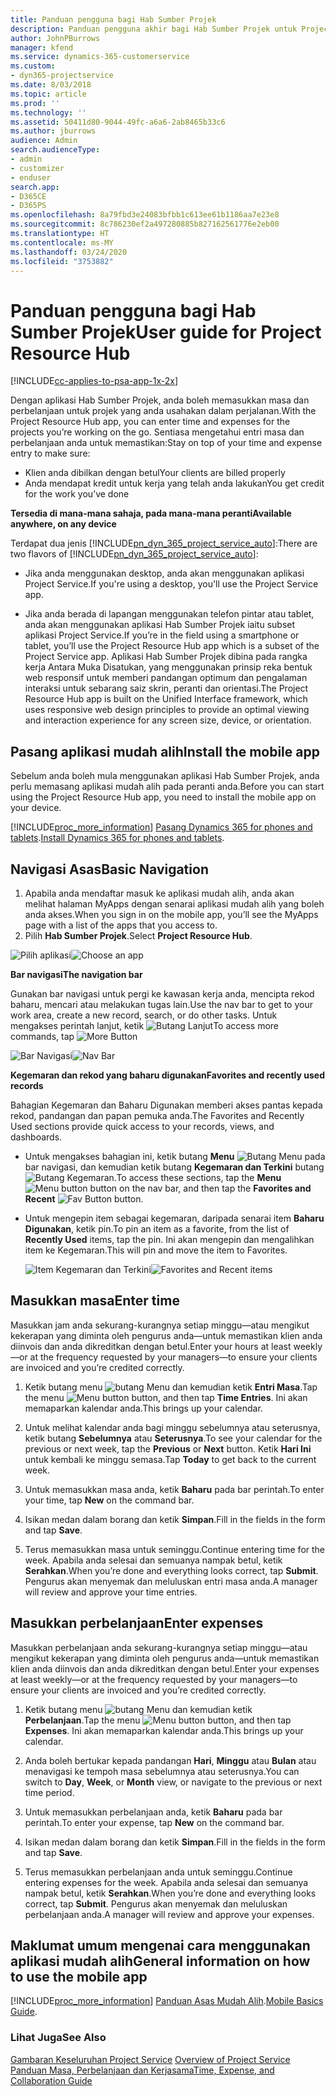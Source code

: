 ```yaml
---
title: Panduan pengguna bagi Hab Sumber Projek
description: Panduan pengguna akhir bagi Hab Sumber Projek untuk Project Service
author: JohnPBurrows
manager: kfend
ms.service: dynamics-365-customerservice
ms.custom:
- dyn365-projectservice
ms.date: 8/03/2018
ms.topic: article
ms.prod: ''
ms.technology: ''
ms.assetid: 50411d80-9044-49fc-a6a6-2ab8465b33c6
ms.author: jburrows
audience: Admin
search.audienceType:
- admin
- customizer
- enduser
search.app:
- D365CE
- D365PS
ms.openlocfilehash: 8a79fbd3e24083bfbb1c613ee61b1186aa7e23e8
ms.sourcegitcommit: 8c786230ef2a497280885b827162561776e2eb00
ms.translationtype: HT
ms.contentlocale: ms-MY
ms.lasthandoff: 03/24/2020
ms.locfileid: "3753882"
---
```

# <a name="user-guide-for-project-resource-hub"></a><span data-ttu-id="8674a-103">Panduan pengguna bagi Hab Sumber Projek</span><span class="sxs-lookup"><span data-stu-id="8674a-103">User guide for Project Resource Hub</span></span>

[!INCLUDE[cc-applies-to-psa-app-1x-2x](../includes/cc-applies-to-psa-app-1x-2x.md)]

<span data-ttu-id="8674a-104">Dengan aplikasi Hab Sumber Projek, anda boleh memasukkan masa dan perbelanjaan untuk projek yang anda usahakan dalam perjalanan.</span><span class="sxs-lookup"><span data-stu-id="8674a-104">With the Project Resource Hub app, you can enter time and expenses for the projects you’re working on the go.</span></span> <span data-ttu-id="8674a-105">Sentiasa mengetahui entri masa dan perbelanjaan anda untuk memastikan:</span><span class="sxs-lookup"><span data-stu-id="8674a-105">Stay on top of your time and expense entry to make sure:</span></span>

- <span data-ttu-id="8674a-106">Klien anda dibilkan dengan betul</span><span class="sxs-lookup"><span data-stu-id="8674a-106">Your clients are billed properly</span></span>
- <span data-ttu-id="8674a-107">Anda mendapat kredit untuk kerja yang telah anda lakukan</span><span class="sxs-lookup"><span data-stu-id="8674a-107">You get credit for the work you’ve done</span></span>

<span data-ttu-id="8674a-108">**Tersedia di mana-mana sahaja, pada mana-mana peranti**</span><span class="sxs-lookup"><span data-stu-id="8674a-108">**Available anywhere, on any device**</span></span>

<span data-ttu-id="8674a-109">Terdapat dua jenis [!INCLUDE[pn_dyn_365_project_service_auto](../includes/pn-dyn-365-project-service-auto.md)]:</span><span class="sxs-lookup"><span data-stu-id="8674a-109">There are two flavors of [!INCLUDE[pn_dyn_365_project_service_auto](../includes/pn-dyn-365-project-service-auto.md)]:</span></span> 

- <span data-ttu-id="8674a-110">Jika anda menggunakan desktop, anda akan menggunakan aplikasi Project Service.</span><span class="sxs-lookup"><span data-stu-id="8674a-110">If you're using a desktop, you'll use the Project Service app.</span></span> 

- <span data-ttu-id="8674a-111">Jika anda berada di lapangan menggunakan telefon pintar atau tablet, anda akan menggunakan aplikasi Hab Sumber Projek iaitu subset aplikasi Project Service.</span><span class="sxs-lookup"><span data-stu-id="8674a-111">If you’re in the field using a smartphone or tablet, you’ll use the Project Resource Hub app which is a subset of the Project Service  app.</span></span> <span data-ttu-id="8674a-112">Aplikasi Hab Sumber Projek dibina pada rangka kerja Antara Muka Disatukan, yang menggunakan prinsip reka bentuk web responsif untuk memberi pandangan optimum dan pengalaman interaksi untuk sebarang saiz skrin, peranti dan orientasi.</span><span class="sxs-lookup"><span data-stu-id="8674a-112">The Project Resource Hub app is built on the Unified Interface framework, which uses responsive web design principles to provide an optimal viewing and interaction experience for any screen size, device, or orientation.</span></span> 


## <a name="install-the-mobile-app"></a><span data-ttu-id="8674a-113">Pasang aplikasi mudah alih</span><span class="sxs-lookup"><span data-stu-id="8674a-113">Install the mobile app</span></span>
<span data-ttu-id="8674a-114">Sebelum anda boleh mula menggunakan aplikasi Hab Sumber Projek, anda perlu memasang aplikasi mudah alih pada peranti anda.</span><span class="sxs-lookup"><span data-stu-id="8674a-114">Before you can start using the Project Resource Hub app, you need to install the mobile app on your device.</span></span> 

[!INCLUDE[proc_more_information](../includes/proc-more-information.md)] <span data-ttu-id="8674a-115">[Pasang Dynamics 365 for phones and tablets](../mobile-app/install-dynamics-365-for-phones-and-tablets.md).</span><span class="sxs-lookup"><span data-stu-id="8674a-115">[Install Dynamics 365 for phones and tablets](../mobile-app/install-dynamics-365-for-phones-and-tablets.md).</span></span>

## <a name="basic-navigation"></a><span data-ttu-id="8674a-116">Navigasi Asas</span><span class="sxs-lookup"><span data-stu-id="8674a-116">Basic Navigation</span></span>
1.  <span data-ttu-id="8674a-117">Apabila anda mendaftar masuk ke aplikasi mudah alih, anda akan melihat halaman MyApps dengan senarai aplikasi mudah alih yang boleh anda akses.</span><span class="sxs-lookup"><span data-stu-id="8674a-117">When you sign in on the mobile app, you’ll see the MyApps page with a list of the apps that you access to.</span></span> 
2.  <span data-ttu-id="8674a-118">Pilih **Hab Sumber Projek**.</span><span class="sxs-lookup"><span data-stu-id="8674a-118">Select **Project Resource Hub**.</span></span>

<span data-ttu-id="8674a-119">![Pilih aplikasi](media/chooseApp_1.png "Pilih aplikasi")</span><span class="sxs-lookup"><span data-stu-id="8674a-119">![Choose an app](media/chooseApp_1.png "Choose an app")</span></span>

<span data-ttu-id="8674a-120">**Bar navigasi**</span><span class="sxs-lookup"><span data-stu-id="8674a-120">**The navigation bar**</span></span>

<span data-ttu-id="8674a-121">Gunakan bar navigasi untuk pergi ke kawasan kerja anda, mencipta rekod baharu, mencari atau melakukan tugas lain.</span><span class="sxs-lookup"><span data-stu-id="8674a-121">Use the nav bar to get to your work area, create a new record, search, or do other tasks.</span></span> <span data-ttu-id="8674a-122">Untuk mengakses perintah lanjut, ketik ![Butang Lanjut](media/MoreButton.png "Butang Lanjut")</span><span class="sxs-lookup"><span data-stu-id="8674a-122">To access more commands, tap ![More Button](media/MoreButton.png "More Button")</span></span>

<span data-ttu-id="8674a-123">![Bar Navigasi](media/NavBar_2.png "Bar Nav")</span><span class="sxs-lookup"><span data-stu-id="8674a-123">![Nav Bar](media/NavBar_2.png "Nav Bar")</span></span>

<span data-ttu-id="8674a-124">**Kegemaran dan rekod yang baharu digunakan**</span><span class="sxs-lookup"><span data-stu-id="8674a-124">**Favorites and recently used records**</span></span>

<span data-ttu-id="8674a-125">Bahagian Kegemaran dan Baharu Digunakan memberi akses pantas kepada rekod, pandangan dan papan pemuka anda.</span><span class="sxs-lookup"><span data-stu-id="8674a-125">The Favorites and Recently Used sections provide quick access to your records, views, and dashboards.</span></span> 

- <span data-ttu-id="8674a-126">Untuk mengakses bahagian ini, ketik butang **Menu** ![Butang Menu](media/MenuButton.png "Butang menu") pada bar navigasi, dan kemudian ketik butang **Kegemaran dan Terkini** butang ![Butang Kegemaran](media/FavButton.png "Butang Kegemaran").</span><span class="sxs-lookup"><span data-stu-id="8674a-126">To access these sections, tap the **Menu** ![Menu button](media/MenuButton.png "Menu button") button on the nav bar, and then tap the **Favorites and Recent** ![Fav Button](media/FavButton.png "Fav Button") button.</span></span>

- <span data-ttu-id="8674a-127">Untuk mengepin item sebagai kegemaran, daripada senarai item **Baharu Digunakan**, ketik pin.</span><span class="sxs-lookup"><span data-stu-id="8674a-127">To pin an item as a favorite, from the list of **Recently Used** items, tap the pin.</span></span> <span data-ttu-id="8674a-128">Ini akan mengepin dan mengalihkan item ke Kegemaran.</span><span class="sxs-lookup"><span data-stu-id="8674a-128">This will pin and move the item to Favorites.</span></span>

  <span data-ttu-id="8674a-129">![Item Kegemaran dan Terkini](media/Favs_3.png "Item Kegemaran dan Terkini")</span><span class="sxs-lookup"><span data-stu-id="8674a-129">![Favorites and Recent items](media/Favs_3.png "Favorites and Recent items")</span></span>
 
## <a name="enter-time"></a><span data-ttu-id="8674a-130">Masukkan masa</span><span class="sxs-lookup"><span data-stu-id="8674a-130">Enter time</span></span>
<span data-ttu-id="8674a-131">Masukkan jam anda sekurang-kurangnya setiap minggu—atau mengikut kekerapan yang diminta oleh pengurus anda—untuk memastikan klien anda diinvois dan anda dikreditkan dengan betul.</span><span class="sxs-lookup"><span data-stu-id="8674a-131">Enter your hours at least weekly—or at the frequency requested by your managers—to ensure your clients are invoiced and you’re credited correctly.</span></span>

1. <span data-ttu-id="8674a-132">Ketik butang menu ![butang Menu](media/MenuButton.png "Butang menu") dan kemudian ketik **Entri Masa**.</span><span class="sxs-lookup"><span data-stu-id="8674a-132">Tap the menu ![Menu button](media/MenuButton.png "Menu button") button, and then tap **Time Entries**.</span></span> <span data-ttu-id="8674a-133">Ini akan memaparkan kalendar anda.</span><span class="sxs-lookup"><span data-stu-id="8674a-133">This brings up your calendar.</span></span>

2. <span data-ttu-id="8674a-134">Untuk melihat kalendar anda bagi minggu sebelumnya atau seterusnya, ketik butang **Sebelumnya** atau **Seterusnya**.</span><span class="sxs-lookup"><span data-stu-id="8674a-134">To see your calendar for the previous or next week, tap the **Previous** or **Next** button.</span></span> <span data-ttu-id="8674a-135">Ketik **Hari Ini** untuk kembali ke minggu semasa.</span><span class="sxs-lookup"><span data-stu-id="8674a-135">Tap **Today** to get back to the current week.</span></span>

3. <span data-ttu-id="8674a-136">Untuk memasukkan masa anda, ketik **Baharu** pada bar perintah.</span><span class="sxs-lookup"><span data-stu-id="8674a-136">To enter your time, tap **New** on the command bar.</span></span> 

4. <span data-ttu-id="8674a-137">Isikan medan dalam borang dan ketik **Simpan**.</span><span class="sxs-lookup"><span data-stu-id="8674a-137">Fill in the fields in the form and tap **Save**.</span></span>

5. <span data-ttu-id="8674a-138">Terus memasukkan masa untuk seminggu.</span><span class="sxs-lookup"><span data-stu-id="8674a-138">Continue entering time for the week.</span></span> <span data-ttu-id="8674a-139">Apabila anda selesai dan semuanya nampak betul, ketik **Serahkan**.</span><span class="sxs-lookup"><span data-stu-id="8674a-139">When you’re done and everything looks correct, tap **Submit**.</span></span> <span data-ttu-id="8674a-140">Pengurus akan menyemak dan meluluskan entri masa anda.</span><span class="sxs-lookup"><span data-stu-id="8674a-140">A manager will review and approve your time entries.</span></span>

## <a name="enter-expenses"></a><span data-ttu-id="8674a-141">Masukkan perbelanjaan</span><span class="sxs-lookup"><span data-stu-id="8674a-141">Enter expenses</span></span> 
<span data-ttu-id="8674a-142">Masukkan perbelanjaan anda sekurang-kurangnya setiap minggu—atau mengikut kekerapan yang diminta oleh pengurus anda—untuk memastikan klien anda diinvois dan anda dikreditkan dengan betul.</span><span class="sxs-lookup"><span data-stu-id="8674a-142">Enter your expenses at least weekly—or at the frequency requested by your managers—to ensure your clients are invoiced and you’re credited correctly.</span></span>

1. <span data-ttu-id="8674a-143">Ketik butang menu ![butang Menu](media/MenuButton.png "Butang menu") dan kemudian ketik **Perbelanjaan**.</span><span class="sxs-lookup"><span data-stu-id="8674a-143">Tap the menu ![Menu button](media/MenuButton.png "Menu button") button, and then tap **Expenses**.</span></span> <span data-ttu-id="8674a-144">Ini akan memaparkan kalendar anda.</span><span class="sxs-lookup"><span data-stu-id="8674a-144">This brings up your calendar.</span></span>

2. <span data-ttu-id="8674a-145">Anda boleh bertukar kepada pandangan **Hari**, **Minggu** atau **Bulan** atau menavigasi ke tempoh masa sebelumnya atau seterusnya.</span><span class="sxs-lookup"><span data-stu-id="8674a-145">You can switch to **Day**, **Week**, or **Month** view, or navigate to the previous or next time period.</span></span> 

3. <span data-ttu-id="8674a-146">Untuk memasukkan perbelanjaan anda, ketik **Baharu** pada bar perintah.</span><span class="sxs-lookup"><span data-stu-id="8674a-146">To enter your expense, tap **New** on the command bar.</span></span> 

4. <span data-ttu-id="8674a-147">Isikan medan dalam borang dan ketik **Simpan**.</span><span class="sxs-lookup"><span data-stu-id="8674a-147">Fill in the fields in the form and tap **Save**.</span></span>

5. <span data-ttu-id="8674a-148">Terus memasukkan perbelanjaan anda untuk seminggu.</span><span class="sxs-lookup"><span data-stu-id="8674a-148">Continue entering expenses for the week.</span></span> <span data-ttu-id="8674a-149">Apabila anda selesai dan semuanya nampak betul, ketik **Serahkan**.</span><span class="sxs-lookup"><span data-stu-id="8674a-149">When you’re done and everything looks correct, tap **Submit**.</span></span> <span data-ttu-id="8674a-150">Pengurus akan menyemak dan meluluskan perbelanjaan anda.</span><span class="sxs-lookup"><span data-stu-id="8674a-150">A manager will review and approve your expenses.</span></span>

## <a name="general-information-on-how-to-use-the-mobile-app"></a><span data-ttu-id="8674a-151">Maklumat umum mengenai cara menggunakan aplikasi mudah alih</span><span class="sxs-lookup"><span data-stu-id="8674a-151">General information on how to use the mobile app</span></span> 
[!INCLUDE[proc_more_information](../includes/proc-more-information.md)] <span data-ttu-id="8674a-152">[Panduan Asas Mudah Alih](../mobile-app/dynamics-365-phones-tablets-users-guide.md).</span><span class="sxs-lookup"><span data-stu-id="8674a-152">[Mobile Basics Guide](../mobile-app/dynamics-365-phones-tablets-users-guide.md).</span></span>

### <a name="see-also"></a><span data-ttu-id="8674a-153">Lihat Juga</span><span class="sxs-lookup"><span data-stu-id="8674a-153">See Also</span></span>  
 <span data-ttu-id="8674a-154">[Gambaran Keseluruhan Project Service](../project-service/overview.md) </span><span class="sxs-lookup"><span data-stu-id="8674a-154">[Overview of Project Service](../project-service/overview.md) </span></span>  
 [<span data-ttu-id="8674a-155">Panduan Masa, Perbelanjaan dan Kerjasama</span><span class="sxs-lookup"><span data-stu-id="8674a-155">Time, Expense, and Collaboration Guide</span></span>](../project-service/time-expense-collaboration-guide.md)   
 

